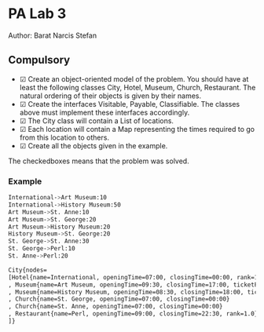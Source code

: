# PA Lab 3

Author: Barat Narcis Stefan

## Compulsory
 - &#9745; Create an object-oriented model of the problem. You should have at least the following classes City, Hotel, Museum, Church, Restaurant.
The natural ordering of their objects is given by their names.
 - &#9745; Create the interfaces Visitable, Payable, Classifiable. The classes above must implement these interfaces accordingly.
 - &#9745; The City class will contain a List of locations.
 - &#9745; Each location will contain a Map representing the times required to go from this location to others.
 - &#9745; Create all the objects given in the example.

The checkedboxes means that the problem was solved.

### Example
```bash
International->Art Museum:10
International->History Museum:50
Art Museum->St. Anne:10
Art Museum->St. George:20
Art Museum->History Museum:20
History Museum->St. George:20
St. George->St. Anne:30
St. George->Perl:10
St. Anne->Perl:20

City{nodes=
[Hotel{name=International, openingTime=07:00, closingTime=00:00, rank=1.0}
, Museum{name=Art Museum, openingTime=09:30, closingTime=17:00, ticketPrice=20.0}
, Museum{name=History Museum, openingTime=08:30, closingTime=18:00, ticketPrice=15.0}
, Church{name=St. George, openingTime=07:00, closingTime=00:00}
, Church{name=St. Anne, openingTime=07:00, closingTime=00:00}
, Restaurant{name=Perl, openingTime=09:00, closingTime=22:30, rank=1.0}
]}
```